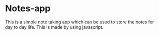 # Notes-app
This is a simple note taking app which can be used to store the notes for day to day life. This is made by using javascript.
